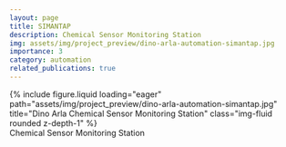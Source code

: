 ```yaml
---
layout: page
title: SIMANTAP
description: Chemical Sensor Monitoring Station
img: assets/img/project_preview/dino-arla-automation-simantap.jpg
importance: 3
category: automation
related_publications: true
---
```


<div class="row">
    <div class="col-sm mt-3 mt-md-0">
        {% include figure.liquid loading="eager" path="assets/img/project_preview/dino-arla-automation-simantap.jpg" title="Dino Arla Chemical Sensor Monitoring Station" class="img-fluid rounded z-depth-1" %}
    </div>
</div>
<div class="caption">
    Chemical Sensor Monitoring Station
</div>


